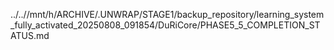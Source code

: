 ../..//mnt/h/ARCHIVE/.UNWRAP/STAGE1/backup_repository/learning_system_fully_activated_20250808_091854/DuRiCore/PHASE5_5_COMPLETION_STATUS.md